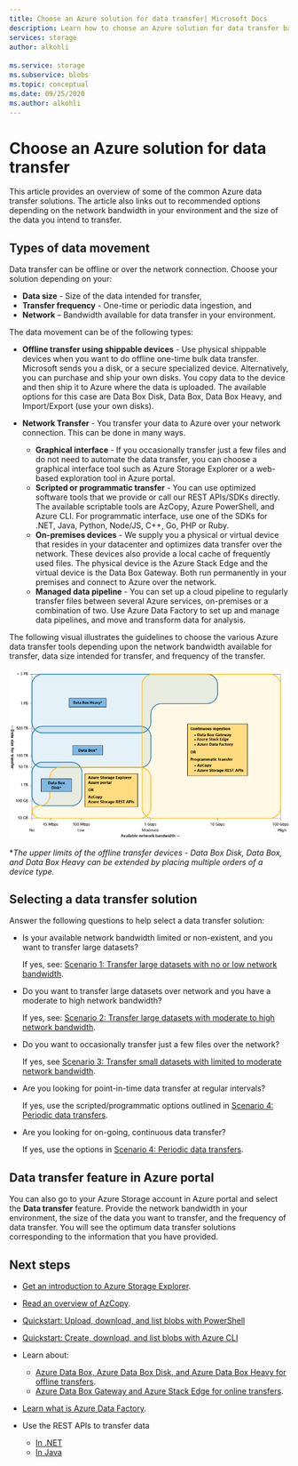 ```yaml
---
title: Choose an Azure solution for data transfer| Microsoft Docs
description: Learn how to choose an Azure solution for data transfer based on data sizes and available network bandwidth in your environment.
services: storage
author: alkohli

ms.service: storage
ms.subservice: blobs
ms.topic: conceptual
ms.date: 09/25/2020
ms.author: alkohli
---
```

# Choose an Azure solution for data transfer

This article provides an overview of some of the common Azure data transfer solutions. The article also links out to recommended options depending on the network bandwidth in your environment and the size of the data you intend to transfer.

## Types of data movement

Data transfer can be offline or over the network connection. Choose your solution depending on your:

- **Data size** - Size of the data intended for transfer,
- **Transfer frequency** - One-time or periodic data ingestion, and
- **Network** – Bandwidth available for data transfer in your environment.

The data movement can be of the following types:

- **Offline transfer using shippable devices** - Use physical shippable devices when you want to do offline one-time bulk data transfer. Microsoft sends you a disk, or a secure specialized device. Alternatively, you can purchase and ship your own disks. You copy data to the device and then ship it to Azure where the data is uploaded.  The available options for this case are Data Box Disk, Data Box, Data Box Heavy, and Import/Export (use your own disks).

- **Network Transfer** - You transfer your data to Azure over your network connection. This can be done in many ways.

    - **Graphical interface** - If you occasionally transfer just a few files and do not need to automate the data transfer, you can choose a graphical interface tool such as Azure Storage Explorer or a web-based exploration tool in Azure portal.
    - **Scripted or programmatic transfer** - You can use optimized software tools that we provide or call our REST APIs/SDKs directly. The available scriptable tools are AzCopy, Azure PowerShell, and Azure CLI. For programmatic interface, use one of the SDKs for .NET, Java, Python, Node/JS, C++, Go, PHP or Ruby.
    - **On-premises devices** - We supply you a physical or virtual device that resides in your datacenter and optimizes data transfer over the network. These devices also provide a local cache of frequently used files. The physical device is the Azure Stack Edge and the virtual device is the Data Box Gateway. Both run permanently in your premises and connect to Azure over the network.
    - **Managed data pipeline** - You can set up a cloud pipeline to regularly transfer files between several Azure services, on-premises or a combination of two. Use Azure Data Factory to set up and manage data pipelines, and move and transform data for analysis.

The following visual illustrates the guidelines to choose the various Azure data transfer tools depending upon the network bandwidth available for transfer, data size intended for transfer, and frequency of the transfer.

![Azure data transfer tools](media/storage-choose-data-transfer-solution/azure-data-transfer-options-3.png)

**The upper limits of the offline transfer devices - Data Box Disk, Data Box, and Data Box Heavy can be extended by placing multiple orders of a device type.*

## Selecting a data transfer solution

Answer the following questions to help select a data transfer solution:

- Is your available network bandwidth limited or non-existent, and you want to transfer large datasets?
  
    If yes, see: [Scenario 1: Transfer large datasets with no or low network bandwidth](storage-solution-large-dataset-low-network.md).
- Do you want to transfer large datasets over network and you have a moderate to high network bandwidth?

    If yes, see: [Scenario 2: Transfer large datasets with moderate to high network bandwidth](storage-solution-large-dataset-moderate-high-network.md).
- Do you want to occasionally transfer just a few files over the network?

    If yes, see [Scenario 3: Transfer small datasets with limited to moderate network bandwidth](storage-solution-small-dataset-low-moderate-network.md).
- Are you looking for point-in-time data transfer at regular intervals?

    If yes, use the scripted/programmatic options outlined in [Scenario 4: Periodic data transfers](storage-solution-periodic-data-transfer.md).
- Are you looking for on-going, continuous data transfer?

    If yes, use the options in [Scenario 4: Periodic data transfers](storage-solution-periodic-data-transfer.md).

## Data transfer feature in Azure portal

You can also go to your Azure Storage account in Azure portal and select the **Data transfer** feature. Provide the network bandwidth in your environment, the size of the data you want to transfer, and the frequency of data transfer. You will see the optimum data transfer solutions corresponding to the information that you have provided. 

## Next steps

- [Get an introduction to Azure Storage Explorer](https://azure.microsoft.com/resources/videos/introduction-to-microsoft-azure-storage-explorer/).
- [Read an overview of AzCopy](./storage-use-azcopy-v10.md).
- [Quickstart: Upload, download, and list blobs with PowerShell](../blobs/storage-quickstart-blobs-powershell.md)
- [Quickstart: Create, download, and list blobs with Azure CLI](../blobs/storage-quickstart-blobs-cli.md)
- Learn about:

    - [Azure Data Box, Azure Data Box Disk, and Azure Data Box Heavy for offline transfers](../../databox/index.yml).
    - [Azure Data Box Gateway and Azure Stack Edge for online transfers](../../databox-online/index.yml).
- [Learn what is Azure Data Factory](../../data-factory/copy-activity-overview.md).
- Use the REST APIs to transfer data

    - [In .NET](/dotnet/api/overview/azure/storage)
    - [In Java](/java/api/overview/azure/storage)